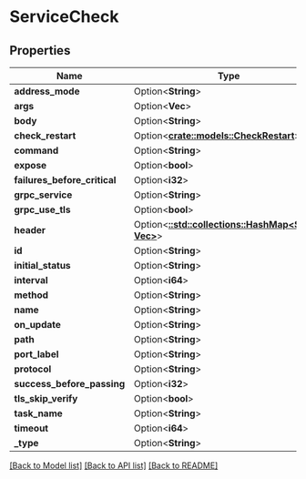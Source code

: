 # ServiceCheck

## Properties

Name | Type | Description | Notes
------------ | ------------- | ------------- | -------------
**address_mode** | Option<**String**> |  | [optional]
**args** | Option<**Vec<String>**> |  | [optional]
**body** | Option<**String**> |  | [optional]
**check_restart** | Option<[**crate::models::CheckRestart**](CheckRestart.md)> |  | [optional]
**command** | Option<**String**> |  | [optional]
**expose** | Option<**bool**> |  | [optional]
**failures_before_critical** | Option<**i32**> |  | [optional]
**grpc_service** | Option<**String**> |  | [optional]
**grpc_use_tls** | Option<**bool**> |  | [optional]
**header** | Option<[**::std::collections::HashMap<String, Vec<String>>**](array.md)> |  | [optional]
**id** | Option<**String**> |  | [optional]
**initial_status** | Option<**String**> |  | [optional]
**interval** | Option<**i64**> |  | [optional]
**method** | Option<**String**> |  | [optional]
**name** | Option<**String**> |  | [optional]
**on_update** | Option<**String**> |  | [optional]
**path** | Option<**String**> |  | [optional]
**port_label** | Option<**String**> |  | [optional]
**protocol** | Option<**String**> |  | [optional]
**success_before_passing** | Option<**i32**> |  | [optional]
**tls_skip_verify** | Option<**bool**> |  | [optional]
**task_name** | Option<**String**> |  | [optional]
**timeout** | Option<**i64**> |  | [optional]
**_type** | Option<**String**> |  | [optional]

[[Back to Model list]](../README.md#documentation-for-models) [[Back to API list]](../README.md#documentation-for-api-endpoints) [[Back to README]](../README.md)


